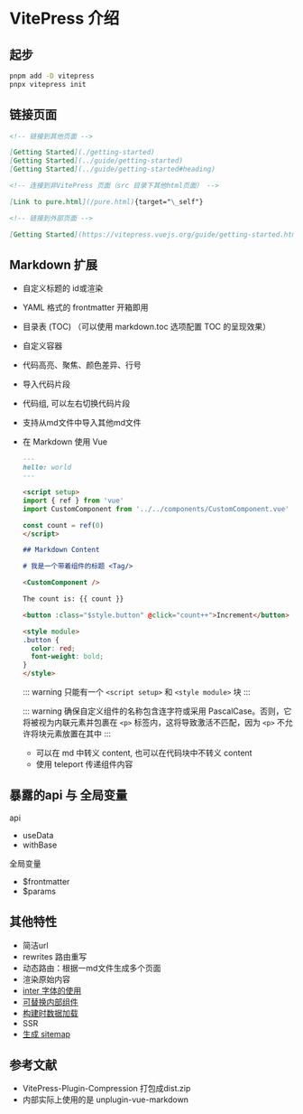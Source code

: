 # VitePress 介绍

## 起步

```bash
pnpm add -D vitepress
pnpx vitepress init
```

## 链接页面

```md
<!-- 链接到其他页面 -->

[Getting Started](./getting-started)
[Getting Started](../guide/getting-started)
[Getting Started](../guide/getting-started#heading)

<!-- 连接到非VitePress 页面（src 目录下其他html页面） -->

[Link to pure.html](/pure.html){target="\_self"}

<!-- 链接到外部页面 -->

[Getting Started](https://vitepress.vuejs.org/guide/getting-started.html)
```

## Markdown 扩展

- 自定义标题的 id或渲染
- YAML 格式的 frontmatter 开箱即用
- 目录表 (TOC) （可以使用 markdown.toc 选项配置 TOC 的呈现效果）
- 自定义容器
- 代码高亮、聚焦、颜色差异、行号
- 导入代码片段
- 代码组, 可以左右切换代码片段
- 支持从md文件中导入其他md文件
- 在 Markdown 使用 Vue

  ```md
  ---
  hello: world
  ---

  <script setup>
  import { ref } from 'vue'
  import CustomComponent from '../../components/CustomComponent.vue'

  const count = ref(0)
  </script>

  ## Markdown Content

  # 我是一个带着组件的标题 <Tag/>

  <CustomComponent />

  The count is: {{ count }}

  <button :class="$style.button" @click="count++">Increment</button>

  <style module>
  .button {
    color: red;
    font-weight: bold;
  }
  </style>
  ```

  ::: warning
  只能有一个 `<script setup>` 和 `<style module>` 块
  :::

  ::: warning
  确保自定义组件的名称包含连字符或采用 PascalCase。否则，它将被视为内联元素并包裹在 `<p>` 标签内，这将导致激活不匹配，因为 `<p>` 不允许将块元素放置在其中
  :::

  - 可以在 md 中转义 content, 也可以在代码块中不转义 content
  - 使用 teleport 传递组件内容

## 暴露的api 与 全局变量

api

- useData
- withBase

全局变量

- $frontmatter
- $params

## 其他特性

- 简洁url
- rewrites 路由重写
- 动态路由：根据一md文件生成多个页面
- 渲染原始内容
- [inter 字体的使用](https://rsms.me/inter/)
- [可替换内部组件](https://vitepress.dev/zh/guide/extending-default-theme#overriding-internal-components)
- [构建时数据加载](https://vitepress.dev/zh/guide/data-loading#build-time-data-loading)
- SSR
- [生成 sitemap](https://vitepress.dev/zh/guide/sitemap-generation#sitemap-generation)

## 参考文献

- VitePress-Plugin-Compression 打包成dist.zip
- 内部实际上使用的是 unplugin-vue-markdown
